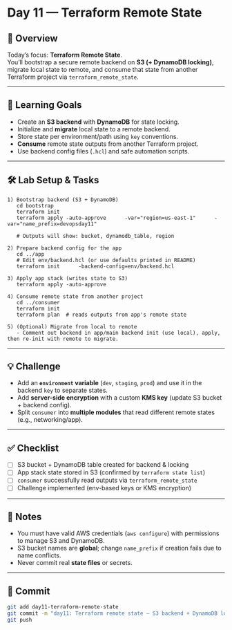 # Day 11 — Terraform Remote State

## 📖 Overview
Today’s focus: **Terraform Remote State**.  
You’ll bootstrap a secure remote backend on **S3 (+ DynamoDB locking)**, migrate local state to remote, and consume that state from another Terraform project via `terraform_remote_state`.

---

## 🎯 Learning Goals
- Create an **S3 backend** with **DynamoDB** for state locking.  
- Initialize and **migrate** local state to a remote backend.  
- Store state per environment/path using `key` conventions.  
- **Consume** remote state outputs from another Terraform project.  
- Use backend config files (`.hcl`) and safe automation scripts.

---

## 🛠️ Lab Setup & Tasks

```text
1) Bootstrap backend (S3 + DynamoDB)
   cd bootstrap
   terraform init
   terraform apply -auto-approve      -var="region=us-east-1"      -var="name_prefix=devopsday11"

   # Outputs will show: bucket, dynamodb_table, region

2) Prepare backend config for the app
   cd ../app
   # Edit env/backend.hcl (or use defaults printed in README)
   terraform init      -backend-config=env/backend.hcl

3) Apply app stack (writes state to S3)
   terraform apply -auto-approve

4) Consume remote state from another project
   cd ../consumer
   terraform init
   terraform plan  # reads outputs from app's remote state

5) (Optional) Migrate from local to remote
   - Comment out backend in app/main backend init (use local), apply, then re-init with remote to migrate.
```

---

## 💡 Challenge
- Add an **`environment` variable** (`dev`, `staging`, `prod`) and use it in the backend `key` to separate states.  
- Add **server-side encryption** with a custom **KMS key** (update S3 bucket + backend config).  
- Split `consumer` into **multiple modules** that read different remote states (e.g., networking/app).

---

## ✅ Checklist
- [ ] S3 bucket + DynamoDB table created for backend & locking  
- [ ] App stack state stored in S3 (confirmed by `terraform state list`)  
- [ ] `consumer` successfully read outputs via `terraform_remote_state`  
- [ ] Challenge implemented (env-based keys or KMS encryption)

---

## 🔐 Notes
- You must have valid AWS credentials (`aws configure`) with permissions to manage S3 and DynamoDB.  
- S3 bucket names are **global**; change `name_prefix` if creation fails due to name conflicts.  
- Never commit real **state files** or secrets.

---

## 📌 Commit
```bash
git add day11-terraform-remote-state
git commit -m "day11: Terraform remote state — S3 backend + DynamoDB locking + remote_state consumer"
git push
```
